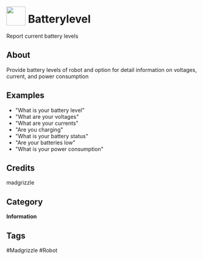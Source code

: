 # <img src="https://raw.githack.com/FortAwesome/Font-Awesome/master/svgs/solid/battery-half.svg" card_color="#8CE0FE" width="50" height="50" style="vertical-align:bottom"/> Batterylevel
Report current battery levels

## About
Provide battery levels of robot and option for detail information on voltages, current, and power consumption

## Examples
* "What is your battery level"
* "What are your voltages"
* "What are your currents"
* "Are you charging"
* "What is your battery status"
* "Are your batteries low"
* "What is your power consumption"

## Credits
madgrizzle

## Category
**Information**

## Tags
#Madgrizzle
#Robot

